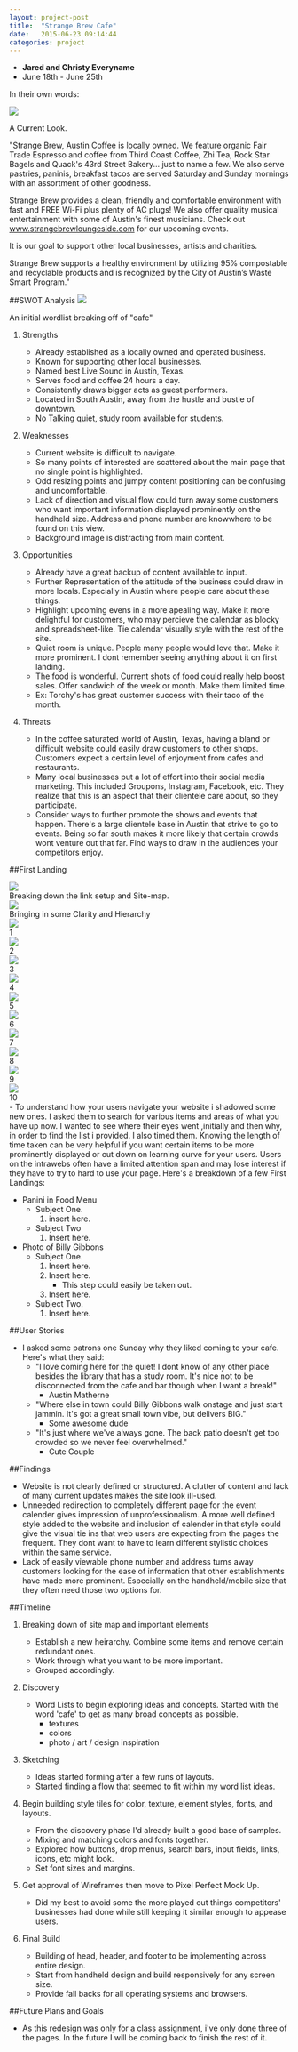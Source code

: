 ```yaml
---
layout: project-post
title:  "Strange Brew Cafe"
date:   2015-06-23 09:14:44
categories: project
---
```

- __Jared and Christy Everyname__
- June 18th - June 25th

In their own words:

<fig class="marginnote"><img src="http://amatherne.github.io/img/portfolio/strangebrew/current.png"><figcaption>A Current Look.</figcaption></fig>

"Strange Brew, Austin Coffee is locally owned. We feature organic Fair Trade Espresso and coffee from Third Coast Coffee, Zhi Tea, Rock Star Bagels and Quack's 43rd Street Bakery... just to name a few. We also serve pastries, paninis, breakfast tacos are served Saturday and Sunday mornings with an assortment of other goodness.

Strange Brew provides a clean, friendly and comfortable environment with fast and FREE Wi-Fi plus plenty of AC plugs! We also offer quality musical entertainment with some of Austin's finest musicians. Check out www.strangebrewloungeside.com for our upcoming events. 

It is our goal to support other local businesses, artists and charities.

Strange Brew supports a healthy environment by utilizing 95% compostable and recyclable products and is recognized by the City of Austin’s Waste Smart Program."



##SWOT Analysis
<fig class="marginnote"><img src="http://amatherne.github.io/img/portfolio/strangebrew/wordlist-sm.jpg"><figcaption>An initial wordlist breaking off of "cafe"</figcaption></fig>
1. Strengths

    + Already established as a locally owned and operated business.
    + Known for supporting other local businesses.
    + Named best Live Sound in Austin, Texas.
    + Serves food and coffee 24 hours a day.
    + Consistently draws bigger acts as guest performers.
    + Located in South Austin, away from the hustle and bustle of downtown.
    + No Talking quiet, study room available for students.

2. Weaknesses

    + Current website is difficult to navigate.
    + So many points of interested are scattered about the main page that no single point is highlighted.
    + Odd resizing points and jumpy content positioning can be confusing and uncomfortable.
    + Lack of direction and visual flow could turn away some customers who want important information displayed prominently on the handheld size. Address and phone number are knowwhere to be found on this view.
    + Background image is distracting from main content.

3. Opportunities

    + Already have a great backup of content available to input.
    + Further Representation of the attitude of the business could draw in more locals. Especially in Austin where people care about these things.
    + Highlight upcoming evens in a more apealing way. Make it more delightful for customers, who may percieve the calendar as blocky and spreadsheet-like. Tie calendar visually style with the rest of the site.
    + Quiet room is unique. People many people would love that. Make it more prominent. I dont remember seeing anything about it on first landing.
    + The food is wonderful. Current shots of food could really help boost sales. Offer sandwich of the week or month. Make them limited time.
    + Ex: Torchy's has great customer success with their taco of the month.

4. Threats

    + In the coffee saturated world of Austin, Texas, having a bland or difficult website could easily draw customers to other shops. Customers expect a certain level of enjoyment from cafes and restaurants. 
    + Many local businesses put a lot of effort into their social media marketing. This included Groupons, Instagram, Facebook, etc. They realize that this is an aspect that their clientele care about, so they participate.
    + Consider ways to further promote the shows and events that happen. There's a large clientele base in Austin that strive to go to events. Being so far south makes it more likely that certain crowds wont venture out that far. Find ways to draw in the audiences your competitors enjoy.

##First Landing
<div class="project-aside">
<fig class="marginnote"><img src="/img/portfolio/strangebrew/links-sm.jpg"><figcaption>Breaking down the link setup and Site-map.</figcaption></fig>
<fig class="marginnote"><img src="/img/portfolio/strangebrew/links2-sm.jpg"><figcaption>Bringing in some Clarity and Hierarchy</figcaption></fig>
<fig class="marginnote"><img src="/img/portfolio/strangebrew/sketch1-sm.jpg"><figcaption>1</figcaption></fig>
<fig class="marginnote"><img src="/img/portfolio/strangebrew/sketch2-sm.jpg"><figcaption>2</figcaption></fig>
<fig class="marginnote"><img src="/img/portfolio/strangebrew/sketch3-sm.jpg"><figcaption>3</figcaption></fig>
<fig class="marginnote"><img src="/img/portfolio/strangebrew/sketch4-sm.jpg"><figcaption>4</figcaption></fig>
<fig class="marginnote"><img src="/img/portfolio/strangebrew/sketch5-sm.jpg"><figcaption>5</figcaption></fig>
<fig class="marginnote"><img src="/img/portfolio/strangebrew/sketch6-sm.jpg"><figcaption>6</figcaption></fig>
<fig class="marginnote"><img src="/img/portfolio/strangebrew/sketch7-sm.jpg"><figcaption>7</figcaption></fig>
<fig class="marginnote"><img src="/img/portfolio/strangebrew/sketch8-sm.jpg"><figcaption>8</figcaption></fig>
<fig class="marginnote"><img src="/img/portfolio/strangebrew/sketch9-sm.jpg"><figcaption>9</figcaption></fig>
<fig class="marginnote"><img src="/img/portfolio/strangebrew/sketch10-sm.jpg"><figcaption>10</figcaption></fig>
</div>
- To understand how your users navigate your website i shadowed some new ones. I asked them to search for various items and areas of what you have up now. I wanted to see where their eyes went ,initially and then why, in order to find the list i provided. I also timed them. Knowing the length of time taken can be very helpful if you want certain items to be more prominently displayed or cut down on learning curve for your users. Users on the intrawebs often have a limited attention span and may lose interest if they have to try to hard to use your page. Here's a breakdown of a few First Landings:

- Panini in Food Menu
    - Subject One. 
        1. insert here.
    - Subject Two
        1. Insert here.
- Photo of Billy Gibbons
    - Subject One.
        1. Insert here.
        2. Insert here.
            * This step could easily be taken out.
        3. Insert here.
    - Subject Two.
        1. Insert here.

##User Stories

- I asked some patrons one Sunday why they liked coming to your cafe. Here's what they said:
    + "I love  coming here for the quiet! I dont know of any other place besides the library that has a study room. It's nice not to be disconnected from the cafe and bar though when I want a break!"
        * Austin Matherne
    + "Where else in town could Billy Gibbons walk onstage and just start jammin. It's got a great small town vibe, but delivers BIG."
        * Some awesome dude
    + "It's just where we've always gone. The back patio doesn't get too crowded so we never feel overwhelmed." 
        * Cute Couple

##Findings

- Website is not clearly defined or structured. A clutter of content and lack of many current updates makes the site look ill-used.
- Unneeded redirection to completely different page for the event calender gives impression of unprofessionalism. A more well defined style added to the website and inclusion of calender in that style could give the visual tie ins that web users are expecting from the pages the frequent. They dont want to have to learn different stylistic choices within the same service.
- Lack of easily viewable phone number and address turns away customers looking for the ease of information that other establishments have made more prominent. Especially on the handheld/mobile size that they often need those two options for.

##Timeline

1. Breaking down of site map and important elements
    - Establish a new heirarchy. Combine some items and remove certain redundant ones.
    - Work through what you want to be more important.
    - Grouped accordingly.

2. Discovery
    - Word Lists to begin exploring ideas and concepts. Started with the word 'cafe' to get as many broad concepts as possible. 
        + textures
        + colors
        + photo / art / design inspiration

3. Sketching
    - Ideas started forming after a few runs of layouts. 
    - Started finding a flow that seemed to fit within my word list ideas. 

4. Begin building style tiles for color, texture, element styles, fonts, and layouts.
    - From the discovery phase I'd already built a good base of samples.
    - Mixing and matching colors and fonts together.
    - Explored how buttons, drop menus, search bars, input fields, links, icons, etc might look.
    - Set font sizes and margins.

5. Get approval of Wireframes then move to Pixel Perfect Mock Up.
    - Did my best to avoid some the more played out things competitors' businesses had done while still keeping it similar enough to appease users.

6. Final Build
    - Building of head, header, and footer to be implementing across entire design.
    - Start from handheld design and build responsively for any screen size. 
    - Provide fall backs for all operating systems and browsers. 

##Future Plans and Goals

+ As this redesign was only for a class assignment, i've only done three of the pages. In the future I will be coming back to finish the rest of it.  


















